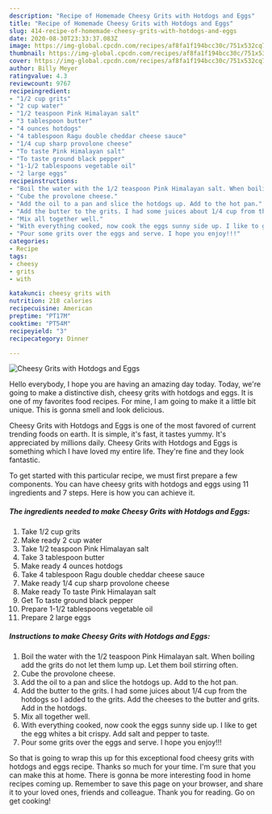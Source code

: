 ```yaml
---
description: "Recipe of Homemade Cheesy Grits with Hotdogs and Eggs"
title: "Recipe of Homemade Cheesy Grits with Hotdogs and Eggs"
slug: 414-recipe-of-homemade-cheesy-grits-with-hotdogs-and-eggs
date: 2020-08-30T23:33:37.083Z
image: https://img-global.cpcdn.com/recipes/af8fa1f194bcc30c/751x532cq70/cheesy-grits-with-hotdogs-and-eggs-recipe-main-photo.jpg
thumbnail: https://img-global.cpcdn.com/recipes/af8fa1f194bcc30c/751x532cq70/cheesy-grits-with-hotdogs-and-eggs-recipe-main-photo.jpg
cover: https://img-global.cpcdn.com/recipes/af8fa1f194bcc30c/751x532cq70/cheesy-grits-with-hotdogs-and-eggs-recipe-main-photo.jpg
author: Billy Meyer
ratingvalue: 4.3
reviewcount: 9767
recipeingredient:
- "1/2 cup grits"
- "2 cup water"
- "1/2 teaspoon Pink Himalayan salt"
- "3 tablespoon butter"
- "4 ounces hotdogs"
- "4 tablespoon Ragu double cheddar cheese sauce"
- "1/4 cup sharp provolone cheese"
- "To taste Pink Himalayan salt"
- "To taste ground black pepper"
- "1-1/2 tablespoons vegetable oil"
- "2 large eggs"
recipeinstructions:
- "Boil the water with the 1/2 teaspoon Pink Himalayan salt. When boiling add the grits do not let them lump up. Let them boil stirring often."
- "Cube the provolone cheese."
- "Add the oil to a pan and slice the hotdogs up. Add to the hot pan."
- "Add the butter to the grits. I had some juices about 1/4 cup from the hotdogs so I added to the grits. Add the cheeses to the butter and grits. Add in the hotdogs."
- "Mix all together well."
- "With everything cooked, now cook the eggs sunny side up. I like to get the egg whites a bit crispy. Add salt and pepper to taste."
- "Pour some grits over the eggs and serve. I hope you enjoy!!!"
categories:
- Recipe
tags:
- cheesy
- grits
- with

katakunci: cheesy grits with 
nutrition: 218 calories
recipecuisine: American
preptime: "PT17M"
cooktime: "PT54M"
recipeyield: "3"
recipecategory: Dinner

---
```



![Cheesy Grits with Hotdogs and Eggs](https://img-global.cpcdn.com/recipes/af8fa1f194bcc30c/751x532cq70/cheesy-grits-with-hotdogs-and-eggs-recipe-main-photo.jpg)

Hello everybody, I hope you are having an amazing day today. Today, we're going to make a distinctive dish, cheesy grits with hotdogs and eggs. It is one of my favorites food recipes. For mine, I am going to make it a little bit unique. This is gonna smell and look delicious.

Cheesy Grits with Hotdogs and Eggs is one of the most favored of current trending foods on earth. It is simple, it's fast, it tastes yummy. It's appreciated by millions daily. Cheesy Grits with Hotdogs and Eggs is something which I have loved my entire life. They're fine and they look fantastic.




To get started with this particular recipe, we must first prepare a few components. You can have cheesy grits with hotdogs and eggs using 11 ingredients and 7 steps. Here is how you can achieve it.

<!--inarticleads1-->

##### The ingredients needed to make Cheesy Grits with Hotdogs and Eggs:

1. Take 1/2 cup grits
1. Make ready 2 cup water
1. Take 1/2 teaspoon Pink Himalayan salt
1. Take 3 tablespoon butter
1. Make ready 4 ounces hotdogs
1. Take 4 tablespoon Ragu double cheddar cheese sauce
1. Make ready 1/4 cup sharp provolone cheese
1. Make ready To taste Pink Himalayan salt
1. Get To taste ground black pepper
1. Prepare 1-1/2 tablespoons vegetable oil
1. Prepare 2 large eggs




<!--inarticleads2-->

##### Instructions to make Cheesy Grits with Hotdogs and Eggs:

1. Boil the water with the 1/2 teaspoon Pink Himalayan salt. When boiling add the grits do not let them lump up. Let them boil stirring often.
1. Cube the provolone cheese.
1. Add the oil to a pan and slice the hotdogs up. Add to the hot pan.
1. Add the butter to the grits. I had some juices about 1/4 cup from the hotdogs so I added to the grits. Add the cheeses to the butter and grits. Add in the hotdogs.
1. Mix all together well.
1. With everything cooked, now cook the eggs sunny side up. I like to get the egg whites a bit crispy. Add salt and pepper to taste.
1. Pour some grits over the eggs and serve. I hope you enjoy!!!




So that is going to wrap this up for this exceptional food cheesy grits with hotdogs and eggs recipe. Thanks so much for your time. I'm sure that you can make this at home. There is gonna be more interesting food in home recipes coming up. Remember to save this page on your browser, and share it to your loved ones, friends and colleague. Thank you for reading. Go on get cooking!
